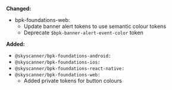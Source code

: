 **Changed:**

- bpk-foundations-web:
    - Update banner alert tokens to use semantic colour tokens
    - Deprecate `$bpk-banner-alert-event-color` token

**Added:**

- `@skyscanner/bpk-foundations-android:`<br />
- `@skyscanner/bpk-foundations-ios:`<br />
- `@skyscanner/bpk-foundations-react-native:`<br />
- `@skyscanner/bpk-foundations-web:`<br />
  - Added private tokens for button colours